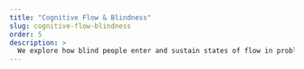 ```yaml
---
title: "Cognitive Flow & Blindness"
slug: cognitive-flow-blindness
order: 5
description: >
  We explore how blind people enter and sustain states of flow in problem-solving, work, and leisure. What barriers interrupt flow, and how do accessible tools mitigate or reinforce them?
---
```

